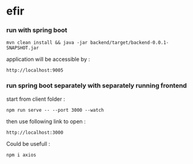 # efir

### run with spring boot
```
mvn clean install && java -jar backend/target/backend-0.0.1-SNAPSHOT.jar
```
application will be accessible by :
```
http://localhost:9005
```

### run spring boot separately with separately running frontend
start from client folder :
```
npm run serve -- --port 3000 --watch
```
then use following link to open : 
```
http://localhost:3000
```
Could be usefull :
```
npm i axios
```

